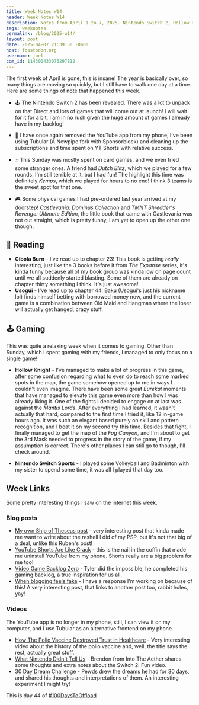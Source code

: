 ```yaml
---
title: Week Notes W14
header: Week Notes W14
description: Notes from April 1 to 7, 2025. Nintendo Switch 2, Hollow Knight progress, physical games delivered, and other things!
tags: weeknotes
permalink: /blog/2025-w14/
layout: post
date: 2025-04-07 21:39:50 -0600
host: fosstodon.org
username: joel
com_id: 114300433076297812
---
```


The first week of April is gone, this is insane! The year is basically over, so many things are moving so quickly, but I still have to walk one day at a time. Here are some things of note that happened this week.

- 🕹️ The Nintendo Switch 2 has been revealed. There was a lot to unpack on that Direct and lots of games that will come out at launch! I will wait for it for a bit, I am in no rush given the huge amount of games I already have in my backlog!

- 📱 I have once again removed the YouTube app from my phone, I've been using Tubular (A Newpipe fork with Sponsorblock) and cleaning up the subscriptions and time spent on YT Shorts with relative success.

- 🃏 This Sunday was mostly spent on card games, and we even tried some stranger ones. A friend had *Dutch Blitz*, which we played for a few rounds. I'm still terrible at it, but I had fun! The highlight this time was definitely *Kemps*, which we played for hours to no end! I think 3 teams is the sweet spot for that one.

- 🎮 Some physical games I had pre-ordered last year arrived at my doorstep! *Castlevania: Dominus Collection* and *TMNT Shredder's Revenge: Ultimate Edition*, the little book that came with Castlevania was not cut straight, which is pretty funny, I am yet to open up the other one though.


## 📖 Reading

- **Cibola Burn** - I've read up to chapter 23! This book is getting *really* interesting, just like the 3 books before it from *The Expanse* series, it's kinda funny because all of my book group was kinda low on page count until we all suddenly started blasting. Some of them are already on chapter thirty something I think. It's just awesome!
- **Usogui** - I've read up to chapter 44. Baku (Usogui's just his nickname lol) finds himself betting with borrowed money now, and the current game is a combination between Old Maid and Hangman where the loser will actually get hanged, crazy stuff.

## 🕹 Gaming

This was quite a relaxing week when it comes to gaming. Other than Sunday, which I spent gaming with my friends, I managed to only focus on a single game!
- **Hollow Knight** - I've managed to make a lot of progress in this game, after some confusion regarding what to even do to reach some marked spots in the map, the game somehow opened up to me in ways I couldn't even imagine. There have been some great *Eureka!* moments that have managed to 
elevate this game even more than how I was already liking it. One of the fights I decided to engage on at last was against the *Mantis Lords*. After everything I had learned, it wasn't actually that hard, compared to the first time I tried it, like 12 in-game hours ago. It was such an elegant based purely on skill and pattern recognition, and I beat it on my second try this time. Besides that fight, I finally managed to get the map of the *Fog Canyon*, and I'm about to get the 3rd Mask needed to progress in the story of the game, if my assumption is correct. There's other places I can still go to though, I'll check around.

- **Nintendo Switch Sports** - I played some Volleyball and Badminton with my sister to spend some time, it was all I played that day too.

## Week Links

Some pretty interesting things I saw on the internet this week.

### Blog posts

- [My own Ship of Theseus post](https://rubenerd.com/my-own-post-on-the-ship-of-theseus) - very interesting post that kinda made me want to write about the reshell I did of my PSP, but it's not that big of a deal, unlike this Ruben's post!
- [YouTube Shorts Are Like Crack](https://kevquirk.com/blog/youtube-shorts-are-like-crack) - this is the nail in the coffin that made me uninstall YouTube from my phone. Shorts really are a big problem for me too!
- [Video Game Backlog Zero](https://tylersticka.com/journal/video-game-backlog-zero) - Tyler did the impossible, he completed his gaming backlog, a true inspiration for us all.
- [When blogging feels fake](https://robertbirming.com/blogging-feels-fake) - I have a response I'm working on because of this! A very interesting post, that links to another post too, rabbit holes, yay!

### Videos

The YouTube app is no longer in my phone, still, I can view it on my computer, and I use Tubular as an alternative frontend on my phone.

- [How The Polio Vaccine Destroyed Trust in Healthcare](https://www.youtube.com/watch?v=c-e6bjV-Wl4) - Very interesting video about the history of the polio vaccine and, well, the title says the rest, actually great stuff.
- [What Nintendo Didn't Tell Us](https://www.youtube.com/watch?v=b0jsFXFua_M) - Brendon from Into The Aether shares some thoughts and extra notes about the Switch 2! Fun video.
- [30 Day Dream Challenge](https://www.youtube.com/watch?v=iphxJqWZX1Y) - Pewds drew the dreams he had for 30 days, and shared his thoughts and interpretations of them. An interesting experiment I might try!

This is day 44 of [#100DaysToOffload](https://100daystooffload.com)
